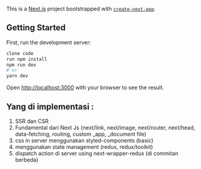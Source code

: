 This is a [Next.js](https://nextjs.org/) project bootstrapped with [`create-next-app`](https://github.com/vercel/next.js/tree/canary/packages/create-next-app).

## Getting Started

First, run the development server:

```bash
clone code
run npm install
npm run dev
# or
yarn dev
```

Open [http://localhost:3000](http://localhost:3000) with your browser to see the result.

## Yang di implementasi :
1. SSR dan CSR
2. Fundamental dari Next Js (next/link, next/image, next/router, next/head, data-fetching, routing, custom _app, _document file)
3. css in server menggunakan styled-components (basic) 
4. menggunakan state management (redux, redux/toolkit) 
5. dispatch action di server using next-wrapper-redux (di commitan berbeda)
